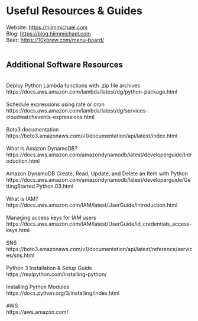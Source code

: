 # Useful Resources & Guides

Website: https://hiimmichael.com<br/>
Blog: https://blog.hiimmichael.com<br/>
Beer: https://10kbrew.com/menu-board/<br/>
<br/>
## Additional Software Resources <br/>
<br/>
Deploy Python Lambda functions with .zip file archives<br/>
https://docs.aws.amazon.com/lambda/latest/dg/python-package.html<br/>
<br/>
Schedule expressions using rate or cron<br/>
https://docs.aws.amazon.com/lambda/latest/dg/services-cloudwatchevents-expressions.html<br/>
<br/>
Boto3 documentation<br/>
https://boto3.amazonaws.com/v1/documentation/api/latest/index.html<br/>
<br/>
What Is Amazon DynamoDB?<br/>
https://docs.aws.amazon.com/amazondynamodb/latest/developerguide/Introduction.html<br/>
<br/>
Amazon DynamoDB Create, Read, Update, and Delete an Item with Python<br/>
https://docs.aws.amazon.com/amazondynamodb/latest/developerguide/GettingStarted.Python.03.html<br/>
<br/>
What is IAM?<br/>
https://docs.aws.amazon.com/IAM/latest/UserGuide/introduction.html<br/>
<br/>
Managing access keys for IAM users<br/>
https://docs.aws.amazon.com/IAM/latest/UserGuide/id_credentials_access-keys.html<br/>
<br/>
SNS<br/>
https://boto3.amazonaws.com/v1/documentation/api/latest/reference/services/sns.html<br/>
<br/>
Python 3 Installation & Setup Guide<br/>
https://realpython.com/installing-python/<br/>
<br/>
Installing Python Modules<br/>
https://docs.python.org/3/installing/index.html<br/>
<br/>
AWS<br/>
https://aws.amazon.com/<br/>
